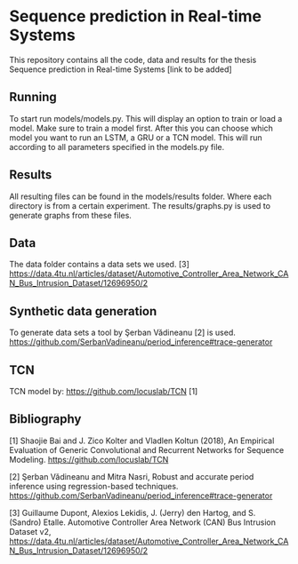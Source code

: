 # Sequence prediction in Real-time Systems
This repository contains all the code, data and results for the thesis Sequence prediction in Real-time Systems [link to be added]

## Running
To start run models/models.py. This will display an option to train or load a model. 
Make sure to train a model first. After this you can choose which model you want to run an LSTM, a GRU or a TCN model.
This will run according to all parameters specified in the models.py file.

## Results
All resulting files can be found in the models/results folder. Where each directory is from a certain experiment.
The results/graphs.py is used to generate graphs from these files.

## Data
The data folder contains a data sets we used. [3]
https://data.4tu.nl/articles/dataset/Automotive_Controller_Area_Network_CAN_Bus_Intrusion_Dataset/12696950/2

## Synthetic data generation
To generate data sets a tool by Şerban Vădineanu [2] is used. 
https://github.com/SerbanVadineanu/period_inference#trace-generator

## TCN 
TCN model by:
https://github.com/locuslab/TCN [1]

## Bibliography
[1] Shaojie Bai and J. Zico Kolter and Vladlen Koltun (2018), An Empirical Evaluation of Generic Convolutional and Recurrent Networks for Sequence Modeling. 
https://github.com/locuslab/TCN 

[2] Şerban Vădineanu and Mitra Nasri, Robust and accurate period inference using regression-based techniques. 
https://github.com/SerbanVadineanu/period_inference#trace-generator

[3] Guillaume Dupont, Alexios Lekidis, J. (Jerry) den Hartog, and S. (Sandro) Etalle. Automotive Controller Area Network (CAN) Bus Intrusion Dataset v2,
https://data.4tu.nl/articles/dataset/Automotive_Controller_Area_Network_CAN_Bus_Intrusion_Dataset/12696950/2
